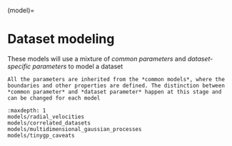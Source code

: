 (model)=

# Dataset modeling

These models will use a mixture of *common parameters* and *dataset-specific
parameters* to model a dataset

```{note}
All the parameters are inherited from the *common models*, where the boundaries and other properties are defined. The distinction between *common parameter* and *dataset parameter* happen at this stage and can be changed for each model
```

```{toctree}
:maxdepth: 1
models/radial_velocities
models/correlated_datasets
models/multidimensional_gaussian_processes
models/tinygp_caveats
```
